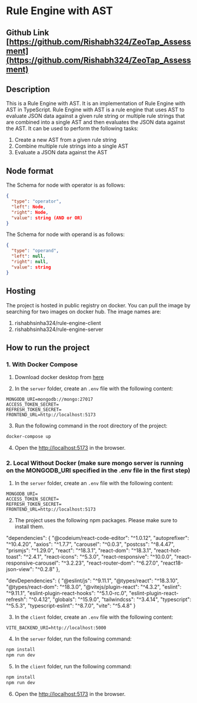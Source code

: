 # Rule Engine with AST

## Github Link [https://github.com/Rishabh324/ZeoTap_Assessment](https://github.com/Rishabh324/ZeoTap_Assessment)

## Description

This is a Rule Engine with AST. It is an implementation of Rule Engine with AST in TypeScript. Rule Engine with AST is a rule engine that uses AST to evaluate JSON data against a given rule string or multiple rule strings that are combined into a single AST and then evaluates the JSON data against the AST. It can be used to perform the following tasks:

1. Create a new AST from a given rule string
2. Combine multiple rule strings into a single AST
3. Evaluate a JSON data against the AST

## Node format

The Schema for node with operator is as follows:

```json
{
  "type": "operator",
  "left": Node,
  "right": Node,
  "value": string (AND or OR)
}
```

The Schema for node with operand is as follows:

```json
{
  "type": "operand",
  "left": null,
  "right": null,
  "value": string
}
```

## Hosting

The project is hosted in public registry on docker. You can pull the image by searching for two images on docker hub. The image names are:

1. rishabhsinha324/rule-engine-client
2. rishabhsinha324/rule-engine-server

## How to run the project

### 1. With Docker Compose

1. Download docker desktop from [here](https://www.docker.com/products/docker-desktop/)

2. In the `server` folder, create an `.env` file with the following content:

```text
MONGODB_URI=mongodb://mongo:27017
ACCESS_TOKEN_SECRET=
REFRESH_TOKEN_SECRET=
FRONTEND_URL=http://localhost:5173
```

3. Run the following command in the root directory of the project:

```bash
docker-compose up
```

4. Open the [http://localhost:5173](http://localhost:5173) in the browser.

### 2. Local Without Docker (make sure mongo server is running on the MONGODB_URI specified in the .env file in the first step)

1. In the `server` folder, create an `.env` file with the following content:

```text
MONGODB_URI=
ACCESS_TOKEN_SECRET=
REFRESH_TOKEN_SECRET=
FRONTEND_URL=http://localhost:5173
```

2. The project uses the following npm packages. Please make sure to install them.

"dependencies": {
"@codeium/react-code-editor": "^1.0.12",
"autoprefixer": "^10.4.20",
"axios": "^1.7.7",
"carousel": "^0.0.3",
"postcss": "^8.4.47",
"prismjs": "^1.29.0",
"react": "^18.3.1",
"react-dom": "^18.3.1",
"react-hot-toast": "^2.4.1",
"react-icons": "^5.3.0",
"react-responsive": "^10.0.0",
"react-responsive-carousel": "^3.2.23",
"react-router-dom": "^6.27.0",
"react18-json-view": "^0.2.8"
},

"devDependencies": {
"@eslint/js": "^9.11.1",
"@types/react": "^18.3.10",
"@types/react-dom": "^18.3.0",
"@vitejs/plugin-react": "^4.3.2",
"eslint": "^9.11.1",
"eslint-plugin-react-hooks": "^5.1.0-rc.0",
"eslint-plugin-react-refresh": "^0.4.12",
"globals": "^15.9.0",
"tailwindcss": "^3.4.14",
"typescript": "^5.5.3",
"typescript-eslint": "^8.7.0",
"vite": "^5.4.8"
}

3. In the `client` folder, create an `.env` file with the following content:

```text
VITE_BACKEND_URI=http://localhost:5000
```

4. In the `server` folder, run the following command:

```bash
npm install
npm run dev
```

5. In the `client` folder, run the following command:

```bash
npm install
npm run dev
```

6. Open the [http://localhost:5173](http://localhost:5173) in the browser.

